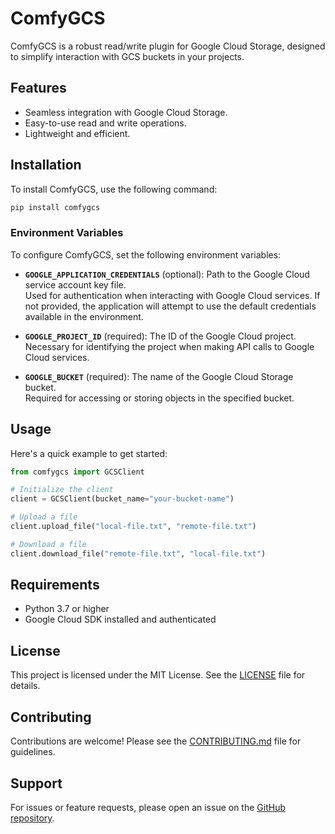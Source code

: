 # ComfyGCS

ComfyGCS is a robust read/write plugin for Google Cloud Storage, designed to simplify interaction with GCS buckets in your projects.

## Features

- Seamless integration with Google Cloud Storage.
- Easy-to-use read and write operations.
- Lightweight and efficient.

## Installation

To install ComfyGCS, use the following command:

```bash
pip install comfygcs
```

### Environment Variables

To configure ComfyGCS, set the following environment variables:

- **`GOOGLE_APPLICATION_CREDENTIALS`** (optional): Path to the Google Cloud service account key file.  
    Used for authentication when interacting with Google Cloud services. If not provided, the application will attempt to use the default credentials available in the environment.

- **`GOOGLE_PROJECT_ID`** (required): The ID of the Google Cloud project.  
    Necessary for identifying the project when making API calls to Google Cloud services.

- **`GOOGLE_BUCKET`** (required): The name of the Google Cloud Storage bucket.  
    Required for accessing or storing objects in the specified bucket.

## Usage

Here's a quick example to get started:

```python
from comfygcs import GCSClient

# Initialize the client
client = GCSClient(bucket_name="your-bucket-name")

# Upload a file
client.upload_file("local-file.txt", "remote-file.txt")

# Download a file
client.download_file("remote-file.txt", "local-file.txt")
```

## Requirements

- Python 3.7 or higher
- Google Cloud SDK installed and authenticated

## License

This project is licensed under the MIT License. See the [LICENSE](LICENSE) file for details.

## Contributing

Contributions are welcome! Please see the [CONTRIBUTING.md](CONTRIBUTING.md) file for guidelines.

## Support

For issues or feature requests, please open an issue on the [GitHub repository](https://github.com/your-repo/comfygcs).
